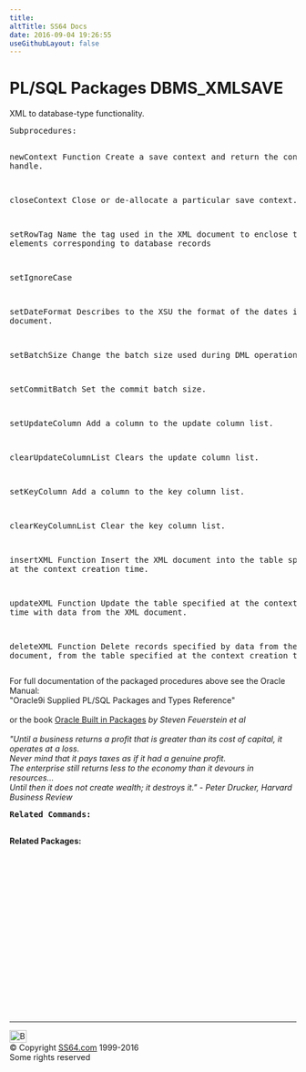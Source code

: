 ```yaml
---
title:
altTitle: SS64 Docs
date: 2016-09-04 19:26:55
useGithubLayout: false
---
```

<!-- #BeginLibraryItem "/Library/head_orapack.lbi" --><!-- #EndLibraryItem --><h1>PL/SQL Packages DBMS_XMLSAVE</h1> 
<p>XML to database-type functionality.</p>
<pre>Subprocedures:

newContext Function
              Create a save context and return the context handle. 

closeContext  Close or de-allocate a particular save context. 

setRowTag     Name the tag used in the XML document to enclose the XML elements
              corresponding to database records 

setIgnoreCase 

setDateFormat Describes to the XSU the format of the dates in the XML document. 

setBatchSize  Change the batch size used during DML operations. 

setCommitBatch 
              Set the commit batch size. 

setUpdateColumn 
              Add a column to the update column list. 

clearUpdateColumnList 
             Clears the update column list. 

setKeyColumn 
             Add a column to the key column list. 

clearKeyColumnList 
             Clear the key column list. 

insertXML Function
             Insert the XML document into the table specified at the
             context creation time.   

updateXML Function
             Update the table specified at the context creation time
             with data from the XML document.  

deleteXML Function
             Delete records specified by data from the XML document,
             from the table specified at the context creation time. 
</pre>
<p><span class="body">For full documentation of the packaged procedures 
  above see the Oracle Manual:<br>
  "Oracle9i Supplied PL/SQL Packages and Types Reference"<b><br>
  <br>
  </b>or the book <a href="../links/orasqllinks.html">Oracle Built in Packages</a> 
  <i>by Steven Feuerstein et al</i><b><br>
  <br>
  </b><i>"Until a business returns a profit that is greater than its cost of capital, 
  it operates at a loss. <br>
  Never mind that it pays taxes as if it had a genuine profit. <br>
  The enterprise still returns less to the economy than it devours in resources...<br>
  Until then it does not create wealth; it destroys it." - Peter Drucker, Harvard 
  Business Review </i><b><br>
  </b></span></p>
<pre><span class="body"><b>Related Commands:<br></b><br></span></pre>
<p><span class="body"><b>Related Packages:</b></span> </p>
<p><span class="body"><br>
  </span></p><!-- #BeginLibraryItem "/Library/foot_ora.lbi" --><p><script async="" src="//pagead2.googlesyndication.com/pagead/js/adsbygoogle.js"></script>
<!-- oracle-footer -->
<ins class="adsbygoogle" style="display:inline-block;width:300px;height:250px" data-ad-client="ca-pub-6140977852749469" data-ad-slot="4275490898"></ins>
<script>
(adsbygoogle = window.adsbygoogle || []).push({});
</script></p>
<hr>
<div id="bl" class="footer"><a href="#"><img src="../images/top.png" width="30" height="22" alt="Back to the Top"></a></div>
<div id="br" class="footer, tagline">© Copyright <a href="http://ss64.com/">SS64.com</a> 1999-2016<br>
Some rights reserved</div><!-- #EndLibraryItem -->

